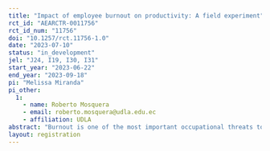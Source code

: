 ```yaml
---
title: "Impact of employee burnout on productivity: A field experiment"
rct_id: "AEARCTR-0011756"
rct_id_num: "11756"
doi: "10.1257/rct.11756-1.0"
date: "2023-07-10"
status: "in_development"
jel: "J24, I19, I30, I31"
start_year: "2023-06-22"
end_year: "2023-09-18"
pi: "Melissa Miranda"
pi_other:
  1:
    - name: Roberto Mosquera
    - email: roberto.mosquera@udla.edu.ec
    - affiliation: UDLA
abstract: "Burnout is one of the most important occupational threats today, especially since the increase in job stressors due to the COVID-19 outbreak. Burnout imposes costs for the individual, firms, and society in terms of productivity losses and well-being. Yet, there is little evidence of its causal effects on productivity measures. We will exploit a natural field experiment in the call center of a debt collection agency in Ecuador. To evaluate the effects of burnout on workers' productivity, we will use an instrumental variables design. We exploit random assignment to nudge participation in a six-week intervention that consists in sharing positive professional experiences while reading their peers´ stories through an online platform as an instrument to explore if reciprocal sharing with co-workers could reduce burnout and the effect of these changes in burnout on workers' productivity. Based on empirical evidence and theory, we expect that decreasing burnout leads to meaningful productivity gains."
layout: registration
---
```



